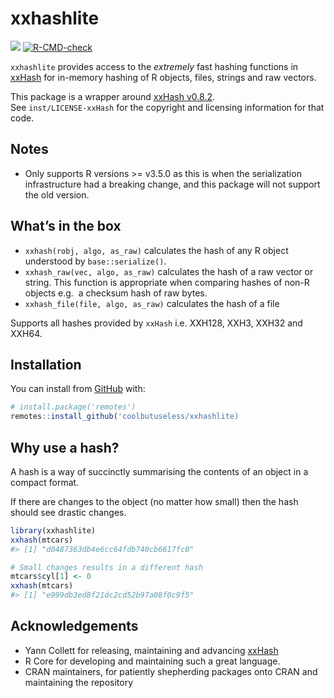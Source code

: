 
<!-- README.md is generated from README.Rmd. Please edit that file -->

# xxhashlite

<!-- badges: start -->

![](https://img.shields.io/badge/cool-useless-green.svg)
[![R-CMD-check](https://github.com/coolbutuseless/xxhashlite/actions/workflows/R-CMD-check.yaml/badge.svg)](https://github.com/coolbutuseless/xxhashlite/actions/workflows/R-CMD-check.yaml)
<!-- badges: end -->

`xxhashlite` provides access to the *extremely* fast hashing functions
in [xxHash](https://cyan4973.github.io/xxHash/) for in-memory hashing of
R objects, files, strings and raw vectors.

This package is a wrapper around [xxHash
v0.8.2](https://github.com/Cyan4973/xxHash).  
See `inst/LICENSE-xxHash` for the copyright and licensing information
for that code.

## Notes

- Only supports R versions \>= v3.5.0 as this is when the serialization
  infrastructure had a breaking change, and this package will not
  support the old version.

## What’s in the box

- `xxhash(robj, algo, as_raw)` calculates the hash of any R object
  understood by `base::serialize()`.
- `xxhash_raw(vec, algo, as_raw)` calculates the hash of a raw vector or
  string. This function is appropriate when comparing hashes of non-R
  objects e.g.  a checksum hash of raw bytes.
- `xxhash_file(file, algo, as_raw)` calculates the hash of a file

Supports all hashes provided by `xxHash` i.e. XXH128, XXH3, XXH32 and
XXH64.

## Installation

You can install from
[GitHub](https://github.com/coolbutuseless/xxhashlite) with:

``` r
# install.package('remotes')
remotes::install_github('coolbutuseless/xxhashlite)
```

## Why use a hash?

A hash is a way of succinctly summarising the contents of an object in a
compact format.

If there are changes to the object (no matter how small) then the hash
should see drastic changes.

``` r
library(xxhashlite)
xxhash(mtcars)
#> [1] "d0487363db4e6cc64fdb740cb6617fc0"

# Small changes results in a different hash
mtcars$cyl[1] <- 0
xxhash(mtcars)
#> [1] "e999db3ed8f21dc2cd52b97a08f0c9f5"
```

## Acknowledgements

- Yann Collett for releasing, maintaining and advancing
  [xxHash](https://cyan4973.github.io/xxHash/)
- R Core for developing and maintaining such a great language.
- CRAN maintainers, for patiently shepherding packages onto CRAN and
  maintaining the repository
